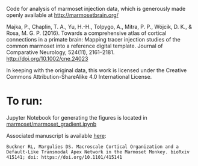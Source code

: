 Code for analysis of marmoset injection data, which is generously made openly available at http://marmosetbrain.org/

Majka, P., Chaplin, T. A., Yu, H.-H., Tolpygo, A., Mitra, P. P., Wójcik, D. K., & Rosa, M. G. P. (2016). Towards a comprehensive atlas of cortical connections in a primate brain: Mapping tracer injection studies of the common marmoset into a reference digital template. Journal of Comparative Neurology, 524(11), 2161–2181. http://doi.org/10.1002/cne.24023

In keeping with the original data, this work is licensed under the Creative Commons Attribution-ShareAlike 4.0 International License. 

# To run:

Jupyter Notebook for generating the figures is located in [marmoset/marmoset_gradient.ipynb](https://github.com/margulies/marmoset/blob/master/marmoset/marmoset_gradient.ipynb)

Associated manuscript is available [here](https://www.biorxiv.org/content/early/2018/09/12/415141):

    Buckner RL, Margulies DS. Macroscale Cortical Organization and a Default-Like Transmodal Apex Network in the Marmoset Monkey. bioRxiv 415141; doi: https://doi.org/10.1101/415141

